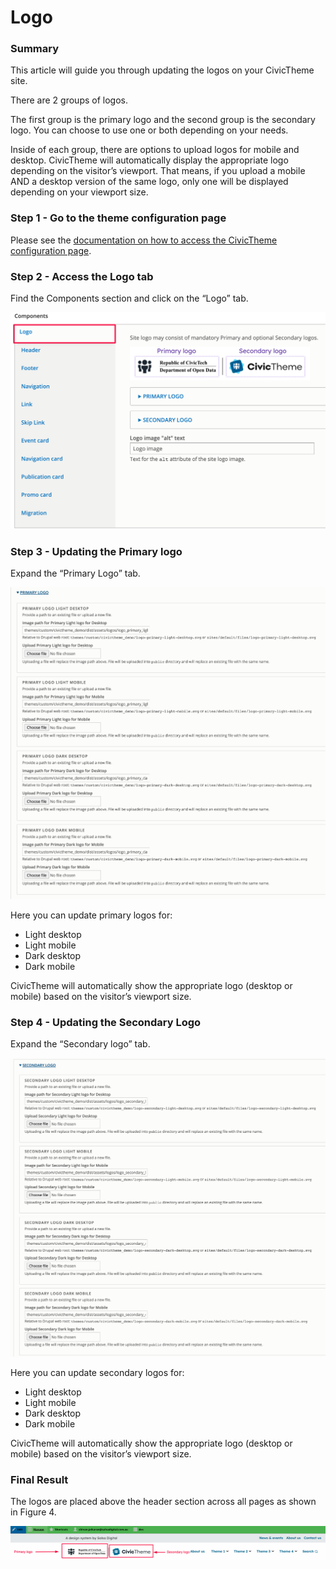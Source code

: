 # Logo

### Summary <a href="#updatinglogos-summary" id="updatinglogos-summary"></a>

This article will guide you through updating the logos on your CivicTheme site.

There are 2 groups of logos.

The first group is the primary logo and the second group is the secondary logo. You can choose to use one or both depending on your needs.

Inside of each group, there are options to upload logos for mobile and desktop. CivicTheme will automatically display the appropriate logo depending on the visitor’s viewport. That means, if you upload a mobile AND a desktop version of the same logo, only one will be displayed depending on your viewport size.

### Step 1 - Go to the theme configuration page <a href="#updatinglogos-step1-gotothethemeconfigurationpage" id="updatinglogos-step1-gotothethemeconfigurationpage"></a>

Please see the [documentation on how to access the CivicTheme configuration page](https://salsadigital.atlassian.net/wiki/spaces/CIVIC/pages/2640249019/CivicTheme+Configuration+wip#Accessing-the-CivicTheme-configuration-page).

### Step 2 - Access the Logo tab <a href="#updatinglogos-step2-accessthelogotab" id="updatinglogos-step2-accessthelogotab"></a>

Find the Components section and click on the “Logo” tab.

![](../../../.gitbook/assets/2642903077.png)

### Step 3 - Updating the Primary logo <a href="#updatinglogos-step3-updatingtheprimarylogo" id="updatinglogos-step3-updatingtheprimarylogo"></a>

Expand the “Primary Logo” tab.

![](../../../.gitbook/assets/2643034144.png)

Here you can update primary logos for:

* Light desktop
* Light mobile
* Dark desktop
* Dark mobile

CivicTheme will automatically show the appropriate logo (desktop or mobile) based on the visitor’s viewport size.

### Step 4 - Updating the Secondary Logo <a href="#updatinglogos-step4-updatingthesecondarylogo" id="updatinglogos-step4-updatingthesecondarylogo"></a>

Expand the “Secondary logo” tab.

![](../../../.gitbook/assets/2642640930.png)

Here you can update secondary logos for:

* Light desktop
* Light mobile
* Dark desktop
* Dark mobile

CivicTheme will automatically show the appropriate logo (desktop or mobile) based on the visitor’s viewport size.

### Final Result <a href="#updatinglogos-finalresult" id="updatinglogos-finalresult"></a>

The logos are placed above the header section across all pages as shown in Figure 4.

![](../../../.gitbook/assets/2642640938.png)

